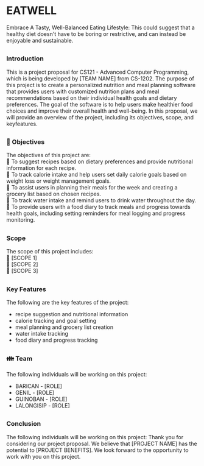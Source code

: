 # EATWELL
Embrace A Tasty, Well-Balanced Eating Lifestyle: This could suggest that a healthy diet doesn't have to be boring or restrictive, and can instead be enjoyable and sustainable.
##
### Introduction  
This is a project proposal for CS121 - Advanced Computer Programming, which is being developed by [TEAM NAME] from CS-1202. The purpose of this project is to create a personalized nutrition and meal planning software that provides users with customized nutrition plans and meal recommendations based on their individual health goals and dietary preferences. The goal of the software is to help users make healthier food choices and improve their overall health and well-being. In this proposal, we will provide an overview of the project, including its objectives, scope, and keyfeatures.
##
### :link: Objectives
The objectives of this project are:  
:round_pushpin: To suggest recipes based on dietary preferences and provide nutritional information for each recipe.  
:round_pushpin: To track calorie intake and help users set daily calorie goals based on weight loss or weight management goals.  
:round_pushpin: To assist users in planning their meals for the week and creating a grocery list based on chosen recipes.  
:round_pushpin: To track water intake and remind users to drink water throughout the day.  
:round_pushpin: To provide users with a food diary to track meals and progress towards health goals, including setting reminders for meal logging and progress monitoring.
##
### Scope  
The scope of this project includes:  
:pushpin: [SCOPE 1]  
:pushpin: [SCOPE 2]  
:pushpin: [SCOPE 3]  
##
### Key Features
The following are the key features of the project:
* recipe suggestion and nutritional information
* calorie tracking and goal setting
* meal planning and grocery list creation
* water intake tracking
* food diary and progress tracking
##
### :family: Team
The following individuals will be working on this project:
* BARICAN - [ROLE]
* GENIL - [ROLE]
* GUINOBAN - [ROLE]
* LALONGISIP - [ROLE]
##
### Conclusion
The following individuals will be working on this project:
Thank you for considering our project proposal. We believe that [PROJECT NAME] has the potential to [PROJECT BENEFITS]. We look forward to the opportunity to work with you on this project.
